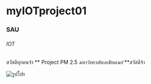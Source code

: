 # myIOTproject01
### SAU
###### IOT
สวัสดีทุกคนจ้า
** Project PM 2.5 *มหาวิทยาลัยเอเชียคเนย์* **สวัสดีจ้า



![รูปโปร](https://i.ibb.co/T1QYBRR/icon.jpg)



<img scr="https://ibb.co/H79DW5B" width="300">
